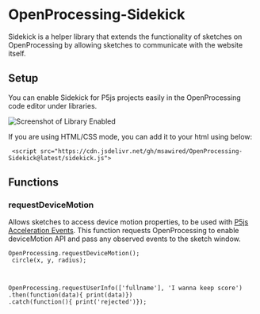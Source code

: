 # OpenProcessing-Sidekick

 Sidekick is a helper library that extends the functionality of sketches on OpenProcessing by allowing sketches to communicate with the website itself.

 ## Setup
 You can enable Sidekick for P5js projects easily in the OpenProcessing code editor under libraries.

 ![Screenshot of Library Enabled](https://github.com/msawired/OpenProcessing-Sidekick/blob/main/screenshot.png?raw=true)

 If you are using HTML/CSS mode, you can add it to your html using below:
``` 
 <script src="https://cdn.jsdelivr.net/gh/msawired/OpenProcessing-Sidekick@latest/sidekick.js">
```

## Functions

### requestDeviceMotion
Allows sketches to access device motion properties, to be used with [P5js Acceleration Events](https://p5js.org/reference/#EventsAcceleration). This function requests OpenProcessing to enable deviceMotion API and pass any observed events to the sketch window.
```
OpenProcessing.requestDeviceMotion();
 circle(x, y, radius);



OpenProcessing.requestUserInfo(['fullname'], 'I wanna keep score')
.then(function(data){ print(data)})
.catch(function(){ print('rejected')}); 
